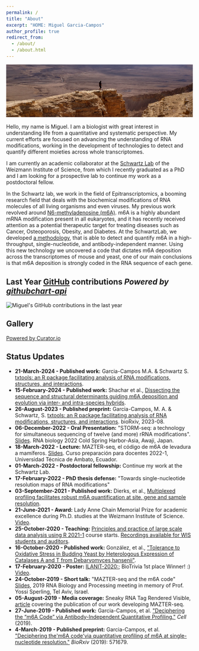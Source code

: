 ```yaml
---
permalink: /
title: "About"
excerpt: "HOME: Miguel Garcia-Campos"
author_profile: true
redirect_from: 
  - /about/
  - /about.html
---
```


![alt text](images/topCover.jpg "Makhtesh Ramon Crater")

Hello, my name is Miguel. I am a biologist with great interest in understanding 
life from a quantitative and systematic perspective. My current efforts are 
focused on advancing the understanding of RNA modifications, working in the 
development of technologies to detect and quantify different moieties across 
whole transcriptomes. 

I am currently an academic collaborator at the [Schwartz Lab](http://www.weizmann.ac.il/molgen/Schwartz/) 
of the Weizmann Institute of Science, from which I recently graduated as a PhD 
and I am looking for a prospective lab to continue my work as a postdoctoral 
fellow.

In the Schwartz lab, we work in the field of Epitranscriptomics, a 
booming research field that deals with the biochemical modifications 
of RNA molecules of all living organisms and even viruses. My previous work 
revolved around [N6-methyladenosine (m6A)](https://en.wikipedia.org/wiki/N6-Methyladenosine).
m6A is a highly abundant mRNA modification present in all eukaryotes, 
and it has recently received attention as a potential therapeutic target for 
treating diseases such as Cancer, Osteoporosis, Obesity, and Diabetes. 
At the SchwartzLab, we developed [a methodology](https://www.cell.com/cell/fulltext/S0092-8674(19)30676-2), 
that is able to detect and quantify m6A in a high-throughput, 
single-nucleotide, and antibody-independent manner. Using this new technology 
we uncovered a code that dictates m6A deposition across the transcriptomes of 
mouse and yeast, one of our main conclusions is that m6A deposition is strongly 
coded in the RNA sequence of each gene.


## Last Year [GitHub](https://github.com/AngelCampos) contributions *Powered by* [*githubchart-api*](https://github.com/2016rshah/githubchart-api)

<img src="https://ghchart.rshah.org/2589BD/AngelCampos" alt="Miguel's GitHub contributions in the last year" />    

## Gallery

<!-- Place <div> tag where you want the feed to appear -->
<div id="curator-feed-default-feed-layout"><a href="https://curator.io" target="_blank" class="crt-logo crt-tag">Powered by Curator.io</a></div>
<!-- The Javascript can be moved to the end of the html page before the </body> tag -->
<script type="text/javascript">
/* curator-feed-default-feed-layout */
(function(){
var i, e, d = document, s = "script";i = d.createElement("script");i.async = 1;
i.src = "https://cdn.curator.io/published/5d73e289-6781-43e7-a2c1-956c76edc1df.js";
e = d.getElementsByTagName(s)[0];e.parentNode.insertBefore(i, e);
})();
</script>

## Status Updates

* **21-March-2024 - Published work:** Garcia-Campos M.A. & Schwartz S. [txtools: an R package facilitating analysis of RNA modifications, structures, and interactions](https://academic.oup.com/nar/advance-article/doi/10.1093/nar/gkae203/7632932).
* **15-February-2024 - Published work:** Shachar et al., [Dissecting the sequence and structural determinants guiding m6A deposition and evolution via inter- and intra-species hybrids](https://genomebiology.biomedcentral.com/articles/10.1186/s13059-024-03182-1).
* **26-August-2023 - Published preprint:** Garcia-Campos, M. A. & Schwartz, S. [txtools: an R package facilitating analysis of RNA modifications, structures, and interactions](https://www.biorxiv.org/content/10.1101/2023.08.24.554738). bioRxiv, 2023-08.
* **06-December-2022 - Oral Presentation:** "STORM-seq: a technology for simultaneous sequencing of twelve (and more) rRNA modifications". [Slides](https://docs.google.com/presentation/d/1IZ7u9zqkLRWRR7RGFD2o6z202BPj3ZLA/edit?usp=sharing&ouid=112657693539602588511&rtpof=true&sd=true). RNA biology 2022 Cold Spring Harbor-Asia, Awaji, Japan.
* **18-March-2022 - Lecture:** MAZTER-seq, el código de m6A de levadura a mamíferos. [Slides](https://docs.google.com/presentation/d/1PnM8c6rnpWSjVRT5MYNRR-w-gP3PKRC9/edit?usp=sharing&ouid=112657693539602588511&rtpof=true&sd=true). Curso preparación para docentes 2022-1, Universidad Técnica de Ambato, Ecuador.
* **01-March-2022 - Postdoctoral fellowship:** Continue my work at the Schwartz Lab.
* **17-February-2022 - PhD thesis defense:** "Towards single-nucleotide resolution maps of RNA modifications"
* **03-September-2021 - Published work:** Dierks, et al., [Multiplexed profiling facilitates robust m6A quantification at site, gene and sample resolution](https://www.nature.com/articles/s41592-021-01242-z).
* **21-June-2021 - Award:** Lady Anne Chain Memorial Prize for academic excellence during Ph.D. studies at the Weizmann Institute of Science. [Video](https://youtu.be/WxD0a7wyhPQ?t=3393).
* **25-October-2020 - Teaching:** [Principles and practice of large scale data analysis using R 2021-1](https://angelcampos.github.io/teaching/2021-Rcourse) course starts. [Recordings available for WIS students and auditors](https://weizmann.cloud.panopto.eu/Panopto/Pages/Sessions/List.aspx#folderID=%225b1109c5-94da-4bfe-8b62-ac5e005fd3d9%22).
* **16-October-2020 - Published work:** González, et al., ["Tolerance to Oxidative Stress in Budding Yeast by Heterologous Expression of Catalases A and T from Debaryomyces hansenii"](https://link.springer.com/article/10.1007/s00284-020-02237-3).
* **17-February-2020 - Poster:** [ILANIT-2020:](https://bit.ly/ilanitPoster); BioTrivia 1st place Winner! :) [Video](https://youtu.be/iZH_RLJXDh0).
* **24-October-2019 - Short talk:** "MAZTER-seq and the m6A code" [Slides](http://bit.ly/IsraelRNA_2019_shortTalk), 2019 RNA Biology and Processing meeting in memory of Prof. Yossi Sperling, Tel Aviv, Israel.
* **05-August-2019 - Media coverage:** Sneaky RNA Tag Rendered Visible, [article](https://wis-wander.weizmann.ac.il/life-sciences/sneaky-rna-tag-rendered-visible) covering the publication of our work developing MAZTER-seq.
* **27-June-2019 - Published work:** Garcia-Campos, et al. ["Deciphering the “m6A Code” via Antibody-Independent Quantitative Profiling."](https://www.cell.com/cell/fulltext/S0092-8674(19)30676-2) *Cell* (2019).
* **4-March-2019 - Published preprint:** Garcia-Campos, et al. ["Deciphering the'm6A code'via quantitative profiling of m6A at single-nucleotide resolution."](https://www.biorxiv.org/content/10.1101/571679v1) *BioRxiv* (2019): 571679.
